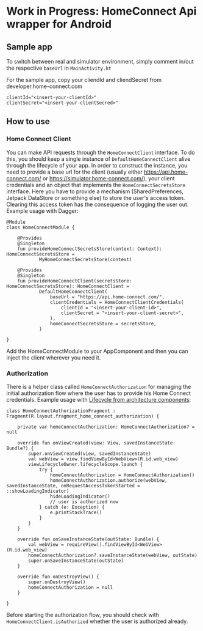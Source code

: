 # Work in Progress: HomeConnect Api wrapper for Android

## Sample app

To switch between real and simulator environment, simply comment in/out the respective `baseUrl` in `MainActivity.kt`

For the sample app, copy your cliendId and cliendSecret from developer.home-connect.com

```
clientId="<insert-your-clientId>"
clientSecret="<insert-your-clientSecred>"
```

## How to use

### Home Connect Client

You can make API requests through the `HomeConnectClient` interface. To do this, you should keep a single instance of `DefaultHomeConnectClient` alive through the lifecycle of your app.
In order to construct the instance, you need to provide a base url for the client (usually either https://api.home-connect.com/ or https://simulator.home-connect.com/), your client credentials and an object that implements the `HomeConnectSecretsStore` interface.
Here you have to provide a mechanism (SharedPreferences, Jetpack DataStore or something else) to store the user's access token. Clearing this access token has the consequence of logging the user out.
Example usage with Dagger:

```
@Module
class HomeConnectModule {

    @Provides
    @Singleton
    fun provideHomeConnectSecretsStore(context: Context): HomeConnectSecretsStore =
            MyHomeConnectSecretsStore(context)

    @Provides
    @Singleton
    fun provideHomeConnectClient(secretsStore: HomeConnectSecretsStore): HomeConnectClient =
            DefaultHomeConnectClient(
                baseUrl = "https://api.home-connect.com/",
                clientCredentials = HomeConnectClientCredentials(
                    clientId = "<insert-your-client-id>",
                    clientSecret = "<insert-your-client-secret>",
                ),
                homeConnectSecretsStore = secretsStore,
            )

}
```

Add the HomeConnectModule to your AppComponent and then you can inject the client wherever you need it.

### Authorization

There is a helper class called `HomeConnectAuthorization` for managing the initial authorization flow where the user has to provide his Home Connect credentials.
Example usage with [Lifecycle from architecture components](https://developer.android.com/topic/libraries/architecture/coroutines):

```
class HomeConnectAuthorizationFragment : Fragment(R.layout.fragment_home_connect_authorization) {

    private var homeConnectAuthorization: HomeConnectAuthorization? = null

    override fun onViewCreated(view: View, savedInstanceState: Bundle?) {
        super.onViewCreated(view, savedInstanceState)
        val webView = view.findViewById<WebView>(R.id.web_view)
        viewLifecycleOwner.lifecycleScope.launch {
            try {
                homeConnectAuthorization = HomeConnectAuthorization()
                homeConnectAuthorization.authorize(webView, savedInstanceState, onRequestAccessTokenStarted = ::showLoadingIndicator)
                hideLoadingIndicator()
                // user is authorized now
            } catch (e: Exception) {
                e.printStackTrace()
            }
        }
    }

    override fun onSaveInstanceState(outState: Bundle) {
        val webView = requireView().findViewById<WebView>(R.id.web_view)
        homeConnectAuthorization?.saveInstanceState(webView, outState)
        super.onSaveInstanceState(outState)
    }

    override fun onDestroyView() {
        super.onDestroyView()
        homeConnectAuthorization = null
    }

}

```

Before starting the authorization flow, you should check with `HomeConnectClient.isAuthorized` whether the user is authorized already.
